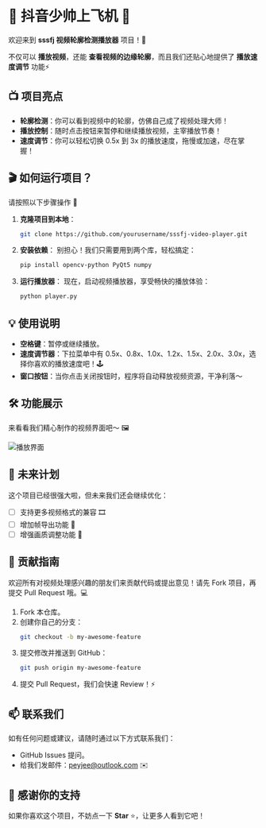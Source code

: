 # 🎥 抖音少帅上飞机 🚀

欢迎来到 **sssfj 视频轮廓检测播放器** 项目！🎉

不仅可以 **播放视频**，还能 **查看视频的边缘轮廓**，而且我们还贴心地提供了 **播放速度调节** 功能⚡

## 📺 项目亮点
- **轮廓检测**：你可以看到视频中的轮廓，仿佛自己成了视频处理大师！
- **播放控制**：随时点击按钮来暂停和继续播放视频，主宰播放节奏！
- **速度调节**：你可以轻松切换 0.5x 到 3x 的播放速度，拖慢或加速，尽在掌握！
  

## 🎬 如何运行项目？
请按照以下步骤操作 🎈

1. **克隆项目到本地**：
    ```bash
    git clone https://github.com/yourusername/sssfj-video-player.git
    ```
2. **安装依赖**：
    别担心！我们只需要用到两个库，轻松搞定：
    ```bash
    pip install opencv-python PyQt5 numpy
    ```
3. **运行播放器**：
    现在，启动视频播放器，享受畅快的播放体验：
    ```bash
    python player.py
    ```

## 💡 使用说明
- **空格键**：暂停或继续播放。
- **速度调节器**：下拉菜单中有 0.5x、0.8x、1.0x、1.2x、1.5x、2.0x、3.0x，选择你喜欢的播放速度吧！🕹️
- **窗口按钮**：当你点击关闭按钮时，程序将自动释放视频资源，干净利落～

## 🛠 功能展示
来看看我们精心制作的视频界面吧～ 🖼️

![播放界面]([https://example.com/your-gif-or-image](https://kk.clock8863.com/d/one/%E5%9B%BE%E5%BA%8A/blog/sssfj.png))

## 🤔 未来计划
这个项目已经很强大啦，但未来我们还会继续优化：
- [ ] 支持更多视频格式的兼容 🎞️
- [ ] 增加帧导出功能 📸
- [ ] 增强画质调整功能 🌈

## 👫 贡献指南
欢迎所有对视频处理感兴趣的朋友们来贡献代码或提出意见！请先 Fork 项目，再提交 Pull Request 哦。💻

1. Fork 本仓库。
2. 创建你自己的分支：
    ```bash
    git checkout -b my-awesome-feature
    ```
3. 提交修改并推送到 GitHub：
    ```bash
    git push origin my-awesome-feature
    ```
4. 提交 Pull Request，我们会快速 Review！⚡

## 📫 联系我们
如有任何问题或建议，请随时通过以下方式联系我们：
- GitHub Issues 提问。
- 给我们发邮件：peyjee@outlook.com ✉️

## 🌟 感谢你的支持
如果你喜欢这个项目，不妨点一下 **Star** ⭐，让更多人看到它吧！
